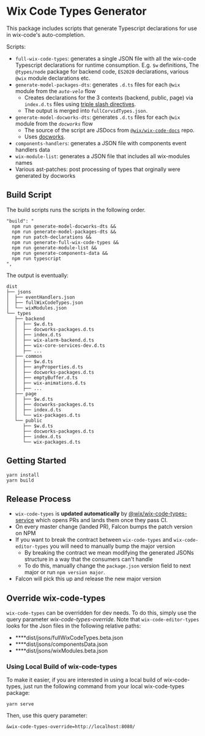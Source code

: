 # Wix Code Types Generator

This package includes scripts that generate Typescript declarations for use in wix-code's auto-completion.

Scripts:
- `full-wix-code-types`: generates a single JSON file with all the wix-code Typescript declarations for runtime consumption. E.g. `$w` definitions, The `@types/node` package for backend code, `ES2020` declarations, various `@wix` module declarations etc.
- `generate-model-packages-dts`: generates `.d.ts` files for each `@wix` module from the _`auto-velo`_ flow
  - Creates declarations for the 3 contexts (backend, public, page) via `index.d.ts` files using [triple slash directives](https://www.typescriptlang.org/docs/handbook/triple-slash-directives.html).
  - The output is merged into `fullCorvidTypes.json`.
- `generate-model-docworks-dts`: generates `.d.ts` files for each `@wix` module from the _`docworks`_ flow
  - The source of the script are JSDocs from [`@wix/wix-code-docs`](https://github.com/wix/wix-code-docs) repo.
  - Uses [docworks](https://github.com/wix-private/corvid-docworks).
- `components-handlers`: generates a JSON file with components event handlers data
- `wix-module-list`: generates a JSON file that includes all wix-modules names
- Various ast-patches: post processing of types that orginally were generated by docworks

## Build Script

The build scripts runs the scripts in the following order.
```
"build": "
  npm run generate-model-docworks-dts &&
  npm run generate-model-packages-dts &&
  npm run patch-declarations &&
  npm run generate-full-wix-code-types &&
  npm run generate-module-list &&
  npm run generate-components-data &&
  npm run typescript
",
```

The output is eventually:
```
dist
├── jsons
│  ├── eventHandlers.json
│  ├── fullWixCodeTypes.json
│  └── wixModules.json
└── types
   ├── backend
   │  ├── $w.d.ts
   │  ├── docworks-packages.d.ts
   │  ├── index.d.ts
   │  ├── wix-alarm-backend.d.ts
   │  ├── wix-core-services-dev.d.ts
   │  ├── ...
   ├── common
   │  ├── $w.d.ts
   │  ├── anyProperties.d.ts
   │  ├── docworks-packages.d.ts
   │  ├── emptyBuffer.d.ts
   │  ├── wix-animations.d.ts
   │  ├── ...
   ├── page
   │  ├── $w.d.ts
   │  ├── docworks-packages.d.ts
   │  ├── index.d.ts
   │  └── wix-packages.d.ts
   └── public
      ├── $w.d.ts
      ├── docworks-packages.d.ts
      ├── index.d.ts
      └── wix-packages.d.ts
```

## Getting Started

```shell
yarn install
yarn build
```

## Release Process
- `wix-code-types` is **updated automatically** by [@wix/wix-code-types-service](https://github.com/wix-private/wix-code-devex/tree/master/serverless/wix-code-types-service) which opens PRs and lands them once they pass CI.
- On every master change (landed PR), Falcon bumps the patch version on NPM
- If you want to break the contract between `wix-code-types` and `wix-code-editor-types` you will need to manually bump the major version
  - By breaking the contract we mean modifying the generated JSONs structure in a way that the consumers can't handle
  - To do this, manually change the `package.json` version field to next major or run `npm version major`.
- Falcon will pick this up and release the new major version

## Override wix-code-types

`wix-code-types` can be overridden for dev needs. To do this, simply use the query parameter *wix-code-types-override*. Note that `wix-code-editor-types` looks for the Json files in the following relative paths:

- **<your-override-url>**dist/jsons/fullWixCodeTypes.beta.json
- **<your-override-url>**dist/jsons/componentsData.json
- **<your-override-url>**dist/jsons/wixModules.beta.json

### Using Local Build of wix-code-types

To make it easier, if you are interested in using a local build of wix-code-types, just run the following command from your local wix-code-types package:

`yarn serve`

Then, use this query parameter:

`&wix-code-types-override=http://localhost:8080/`
